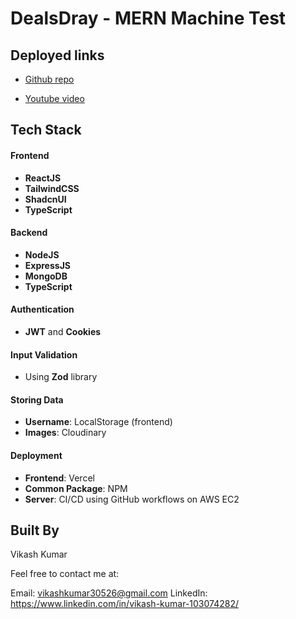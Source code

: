 # DealsDray - MERN Machine Test


## Deployed links

- [Github repo](https://github.com/VikashKumar0120/Dealsdray.git)

- [Youtube video](https://youtu.be/J04JJIcIkac)


## Tech Stack

#### Frontend
- **ReactJS**
- **TailwindCSS**
- **ShadcnUI**
- **TypeScript**

#### Backend
- **NodeJS**
- **ExpressJS**
- **MongoDB**
- **TypeScript**

#### Authentication
- **JWT** and **Cookies**

#### Input Validation
- Using **Zod** library

#### Storing Data
- **Username**: LocalStorage (frontend)
- **Images**: Cloudinary

#### Deployment
- **Frontend**: Vercel
- **Common Package**: NPM
- **Server**: CI/CD using GitHub workflows on AWS EC2

## Built By
Vikash Kumar

Feel free to contact me at:

Email: vikashkumar30526@gmail.com
LinkedIn: https://www.linkedin.com/in/vikash-kumar-103074282/






